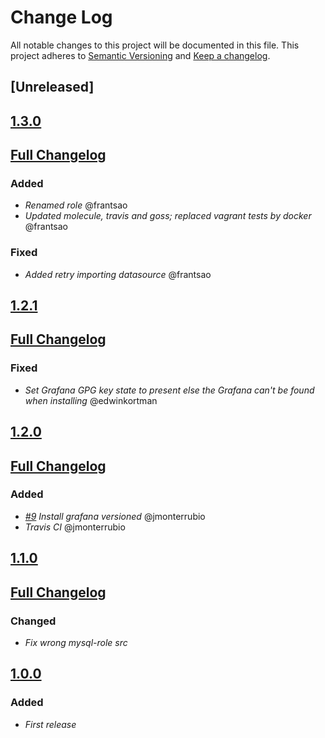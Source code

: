 # Change Log
All notable changes to this project will be documented in this file.
This project adheres to [Semantic Versioning](http://semver.org/) and [Keep a changelog](https://github.com/olivierlacan/keep-a-changelog).

## [Unreleased]

## [1.3.0](https://github.com/idealista/grafana_role/tree/1.3.0)
## [Full Changelog](https://github.com/idealista/grafana_role/compare/1.2.1...1.3.0)
### Added
- *Renamed role* @frantsao
- *Updated molecule, travis and goss; replaced vagrant tests by docker* @frantsao
### Fixed
- *Added retry importing datasource* @frantsao

## [1.2.1](https://github.com/idealista/grafana_role/tree/1.2.1)
## [Full Changelog](https://github.com/idealista/grafana_role/compare/1.2.0...1.2.1)
### Fixed
- *Set Grafana GPG key state to present else the Grafana can't be found when installing* @edwinkortman

## [1.2.0](https://github.com/idealista/grafana_role/tree/1.2.0)
## [Full Changelog](https://github.com/idealista/grafana_role/compare/1.1.0...1.2.0)
### Added
- *[#9](https://github.com/idealista/grafana_role/issues/9) Install grafana versioned* @jmonterrubio
- *Travis CI* @jmonterrubio

## [1.1.0](https://github.com/idealista/grafana_role/tree/1.1.0)
## [Full Changelog](https://github.com/idealista/grafana_role/compare/1.0.0...1.1.0)
### Changed
- *Fix wrong mysql-role src*

## [1.0.0](https://github.com/idealista/grafana_role/tree/1.0.0)
### Added
- *First release*
